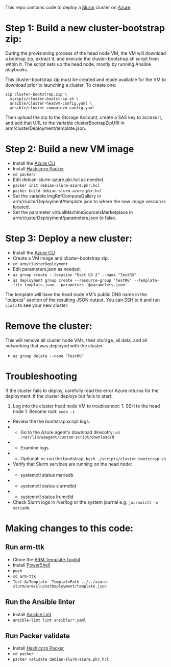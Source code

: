 This repo contains code to deploy a [Slurm](https://slurm.schedmd.com/) cluster on [Azure](https://azure.microsoft.com/en-us/).

# Step 1: Build a new cluster-bootstrap zip:
During the provisioning process of the head node VM, the VM will download a bootrap zip, extract it, and execute the cluster-bootstrap.sh script from within it. The script sets up the head node, mostly by running Ansible playbooks.

This cluster-bootstrap zip must be created and made available for the VM to download prior to launching a cluster. To create one:

```
zip cluster-bootstrap.zip \
  scripts/cluster-bootstrap.sh \
  ansible/cluster-headvm-config.yaml \
  ansible/cluster-computevm-config.yaml
```
Then upload the zip to the Storage Account, create a SAS key to access it, and add that URL to the variable clusterBootrapZipURI in arm/clusterDeployment/template.json.

# Step 2: Build a new VM image
  - Install the [Azure CLI](https://docs.microsoft.com/en-us/cli/azure/)
  - Install [Hashicorp Packer](https://www.packer.io/)
  - `cd packer/`
  - Edit debian-slurm-azure.pkr.hcl as needed.
  - `packer init debian-slurm-azure.pkr.hcl`
  - `packer build debian-slurm-azure.pkr.hcl`
  - Set the variable imgRefComputeGallery in arm/clusterDeployment/template.json to where the new image version is located.
  - Set the parameter virtualMachineSourceIsMarketplace in arm/clusterDeployment/parameters.json to false.

# Step 3: Deploy a new cluster:
  - Install the [Azure CLI](https://docs.microsoft.com/en-us/cli/azure/)
  - Create a VM image and cluster-bootstrap zip.
  - `cd arm/clusterDeployment`
  - Edit parameters.json as needed.
  - `az group create --location "East US 2" --name "TestRG"`
  - `az deployment group create --resource-group 'TestRG' --template-file template.json --parameters '@parameters.json'`

The template will have the head node VM's public DNS name in the "outputs" section of the resulting JSON output. You can SSH to it and run `sinfo` to see your new cluster.

# Remove the cluster:
This will remove all cluster node VMs, their storage, all data, and all networking that was deployed with the cluster.

  - `az group delete --name "TestRG"`

# Troubleshooting
If the cluster fails to deploy, carefully read the error Azure returns for the deployment.
If the cluster deploys but fails to start:
  1. Log into the cluster head node VM to troubleshoot:
    1. SSH to the head node
    1. Become root: `sudo -i`
  - Review the the bootstrap script logs:
  - - Go to the Azure agent's download direcotry: `cd /var/lib/waagent/custom-script/download/0`
  - - Examine logs
  - - Optional: re-run the bootstrap: `bash ./scripts/cluster-bootstrap.sh`
  - Verify that Slurm services are running on the head node:
  - - systemctl status mariadb
  - - systemctl status slurmdbd
  - - systemctl status lrumctld
  - Check Slurm logs in /var/log or the system journal e.g. `journalctl -u mariadb`.

# Making changes to this code:

## Run arm-ttk
  - Clone the [ARM Template Toolkit](https://github.com/Azure/arm-ttk)
  - Install [PowerShell](https://docs.microsoft.com/en-us/powershell/)
  - `pwsh`
  - `cd arm-ttk`
  - `Test-AzTemplate -TemplatePath ../../azure-slurm/arm/clusterDeployment/template.json`

## Run the Ansible linter
  - Install [Ansible Lint](https://ansible-lint.readthedocs.io/en/latest/)
  - `ansible-lint lint ansible/*.yaml`

## Run Packer validate
  - Install [Hashicorp Packer](https://www.packer.io/)
  - `cd packer`
  - `packer validate debian-slurm-azure.pkr.hcl`